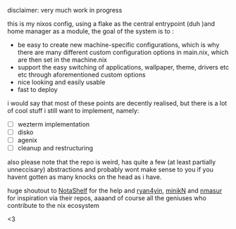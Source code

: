 disclaimer: very much work in progress

this is my nixos config,
using a flake as the central entrypoint (duh )and home manager as a module, the goal of the system is to :
  - be easy to create new machine-specific configurations, which is why there are many different custom configuration options in main.nix, which are then set in the machine.nix
  - support the easy switching of applications, wallpaper, theme, drivers etc etc through aforementioned custom options
  - nice looking and easily usable 
  - fast to deploy 

i would say that most of these points are decently realised, but there is a lot of cool stuff i still want to implement, namely:
- [ ] wezterm implementation
- [ ] disko
- [ ] agenix
- [ ] cleanup and restructuring
 
also please note that the repo is weird, has quite a few (at least partially unneccisary) abstractions and probably wont make sense to you if you havent gotten as many knocks on the head as i have.

huge shoutout to [NotaShelf](https://github.com/NotAShelf) for the help and [ryan4yin](https://github.com/ryan4yin), [minikN](https://github.com/minikN) and [nmasur](https://github.com/nmasur) for inspiration via their repos, aaaand of course all the geniuses who contribute to the nix ecosystem

<3
